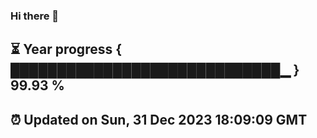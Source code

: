 ### Hi there 👋
⏳ Year progress { █████████████████████████████▁ } 99.93 %
---
⏰ Updated on Sun, 31 Dec 2023 18:09:09 GMT
---
